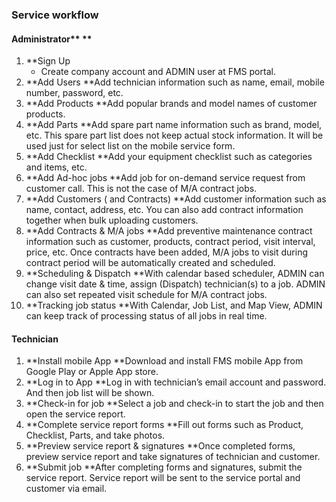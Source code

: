 ### Service workflow

#### Administrator** **

1. **Sign Up       
    * Create company account and ADMIN user at FMS portal.
2. **Add Users       **Add technician information such as name, email, mobile number, password, etc.
3. **Add Products       **Add popular brands and model names of customer products.
4. **Add Parts       **Add spare part name information such as brand, model, etc. This spare part list does not keep actual stock information. It will be used just for select list on the mobile service form.
5. **Add Checklist       **Add your equipment checklist such as categories and items, etc.
6. **Add Ad-hoc jobs       **Add job for on-demand service request from customer call. This is not the case of M/A contract jobs.
7. **Add Customers \( and Contracts\)       **Add customer information such as name, contact, address, etc. You can also add contract information together when bulk uploading customers.
8. **Add Contracts & M/A jobs       **Add preventive maintenance contract information such as customer, products, contract period, visit interval, price, etc. Once contracts have been added, M/A jobs to visit during contract period will be automatically created and scheduled.
9. **Scheduling & Dispatch       **With calendar based scheduler, ADMIN can change visit date & time, assign \(Dispatch\) technician\(s\) to a job. ADMIN can also set repeated visit schedule for M/A contract jobs.
10. **Tracking job status       **With Calendar, Job List, and Map View, ADMIN can keep track of processing status of all jobs in real time.

#### Technician

1. **Install mobile App       **Download and install FMS mobile App from Google Play or Apple App store.
2. **Log in to App       **Log in with technician’s email account and password. And then job list will be shown.
3. **Check-in for job       **Select a job and check-in to start the job and then open the service report.
4. **Complete service report forms       **Fill out forms such as Product, Checklist, Parts, and take photos.
5. **Preview service report & signatures       **Once completed forms, preview service report and take signatures of technician and customer.
6. **Submit job       **After completing forms and signatures, submit the service report. Service report will be sent to the service portal and customer via email.



